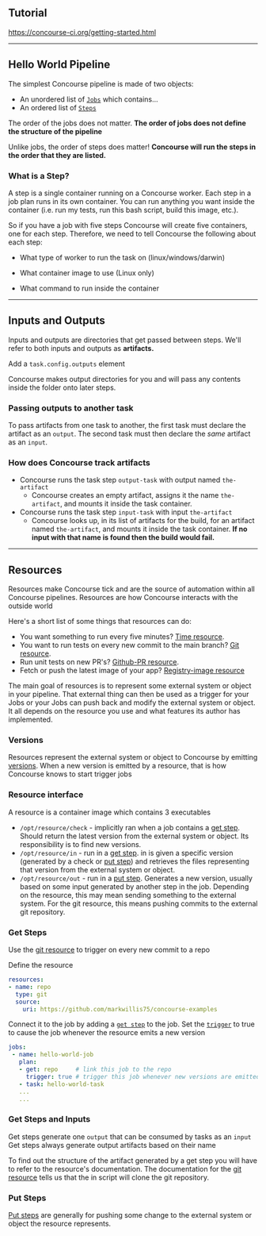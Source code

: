 ## Tutorial
https://concourse-ci.org/getting-started.html

---

## Hello World Pipeline
The simplest Concourse pipeline is made of two objects:

- An unordered list of [`Jobs`](https://concourse-ci.org/jobs.html) which contains...
- An ordered list of [`Steps`](https://concourse-ci.org/steps.html)

The order of the jobs does not matter. **The order of jobs does not define the structure of the pipeline**

Unlike jobs, the order of steps does matter! **Concourse will run the steps in the order that they are listed.**

### What is a Step?
A step is a single container running on a Concourse worker. Each step in a job plan runs in its own container. You can run anything you want inside the container (i.e. run my tests, run this bash script, build this image, etc.).

So if you have a job with five steps Concourse will create five containers, one for each step. Therefore, we need to tell Concourse the following about each step:

- What type of worker to run the task on (linux/windows/darwin)

- What container image to use (Linux only)

- What command to run inside the container

---

## Inputs and Outputs
Inputs and outputs are directories that get passed between steps. We'll refer to both inputs and outputs as **artifacts.**

Add a `task.config.outputs` element

Concourse makes output directories for you and will pass any contents inside the folder onto later steps.

### Passing outputs to another task
To pass artifacts from one task to another, the first task must declare the artifact as an `output`. The second task must then declare the *same* artifact as an `input`.

### How does Concourse track artifacts
- Concourse runs the task step `output-task` with output named `the-artifact`
  - Concourse creates an empty artifact, assigns it the name `the-artifact`, and mounts it inside the task container.
- Concourse runs the task step `input-task` with input `the-artifact`
  - Concourse looks up, in its list of artifacts for the build, for an artifact named `the-artifact`, and mounts it inside the task container. **If no input with that name is found then the build would fail.**

---

## Resources
Resources make Concourse tick and are the source of automation within all Concourse pipelines. Resources are how Concourse interacts with the outside world

Here's a short list of some things that resources can do:

- You want something to run every five minutes? [Time resource](https://github.com/concourse/time-resource/).
- You want to run tests on every new commit to the main branch? [Git resource](https://github.com/concourse/git-resource).
- Run unit tests on new PR's? [Github-PR resource](https://github.com/telia-oss/github-pr-resource).
- Fetch or push the latest image of your app? [Registry-image resource](https://github.com/concourse/registry-image-resource/)

The main goal of resources is to represent some external system or object in your pipeline. That external thing can then be used as a trigger for your Jobs or your Jobs can push back and modify the external system or object. It all depends on the resource you use and what features its author has implemented.

### Versions
Resources represent the external system or object to Concourse by emitting [versions](https://concourse-ci.org/config-basics.html#schema.version). When a new version is emitted by a resource, that is how Concourse knows to start trigger jobs

### Resource interface
A resource is a container image which contains 3 executables
 - `/opt/resource/check` - implicitly ran when a job contains a [get step](https://concourse-ci.org/get-step.html). Should return the latest version from the external system or object. Its responsibility is to find new versions.
 - `/opt/resource/in` - run in a [get step](https://concourse-ci.org/get-step.html). in is given a specific version (generated by a check or [put step](https://concourse-ci.org/put-step.html)) and retrieves the files representing that version from the external system or object.
 - `/opt/resource/out` - run in a [put step](https://concourse-ci.org/put-step.html). Generates a new version, usually based on some input generated by another step in the job. Depending on the resource, this may mean sending something to the external system. For the git resource, this means pushing commits to the external git repository.

 ### Get Steps
Use the [git resource](https://github.com/concourse/git-resource/) to trigger on every new commit to a repo

Define the resource
 ```yaml
resources:
- name: repo
   type: git
   source: 
     uri: https://github.com/markwillis75/concourse-examples
 ```

 Connect it to the job by adding a [`get step`](https://concourse-ci.org/get-step.html) to the job.  Set the [`trigger`](https://concourse-ci.org/get-step.html#schema.get.trigger) to true to cause the job whenever the resource emits a new version

 ```yaml
 jobs:
  - name: hello-world-job
    plan: 
    - get: repo     # link this job to the repo
      trigger: true # trigger this job whenever new versions are emitted
    - task: hello-world-task
    ...
    ...

 ```

 ### Get Steps and Inputs
 Get steps generate one `output` that can be consumed by tasks as an `input`
 Get steps always generate output artifacts based on their name

 To find out the structure of the artifact generated by a get step you will have to refer to the resource's documentation. The documentation for the [git resource](https://github.com/concourse/git-resource#in-clone-the-repository-at-the-given-ref) tells us that the in script will clone the git repository.


### Put Steps
[Put steps](https://concourse-ci.org/put-step.html) are generally for pushing some change to the external system or object the resource represents.
